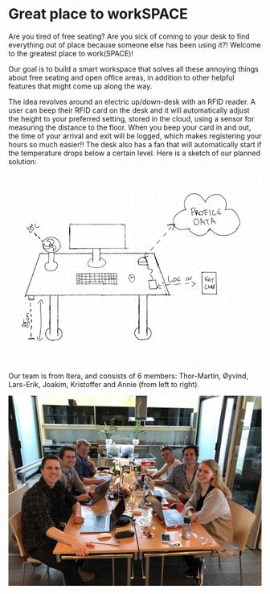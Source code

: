 # Great place to workSPACE

Are you tired of free seating? Are you sick of coming to your desk to find everything out of place because someone else has been using it?! Welcome to the greatest place to work(SPACE)!

Our goal is to build a smart workspace that solves all these annoying things about free seating and open office areas, in addition to other helpful features that might come up along the way.

The idea revolves around an electric up/down-desk with an RFID reader. A user can beep their RFID card on the desk and it will automatically adjust the height to your preferred setting, stored in the cloud, using a sensor for measuring the distance to the floor. When you beep your card in and out, the time of your arrival and exit will be logged, which makes registering your hours so much easier!! The desk also has a fan that will automatically start if the temperature drops below a certain level. Here is a sketch of our planned solution:

![project](./img/project.png)

Our team is from Itera, and consists of 6 members: Thor-Martin, Øyvind, Lars-Erik, Joakim, Kristoffer and Annie (from left to right).

![team](./img/team.jpg)
